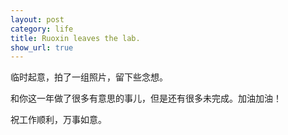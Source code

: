 ```yaml
---
layout: post
category: life
title: Ruoxin leaves the lab.
show_url: true
---
```


临时起意，拍了一组照片，留下些念想。

和你这一年做了很多有意思的事儿，但是还有很多未完成。加油加油！

祝工作顺利，万事如意。
